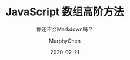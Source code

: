 ---
layout: post
title: "JavaScript 数组高阶方法"
subtitle: "你还不会Markdown吗？"
date: 2020-02-21
author: "MurphyChen"
# header-img: 
tags:
  - markdown
  - 开发技巧
---